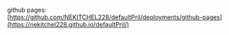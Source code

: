 github pages: [https://github.com/NEKITCHEL228/defaultPril/deployments/github-pages](https://nekitchel228.github.io/defaultPril/)
